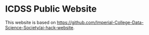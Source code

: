# ICDSS Public Website
This website is based on https://github.com/Imperial-College-Data-Science-Society/ai-hack-website.

